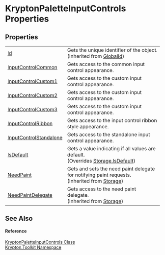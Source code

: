 # KryptonPaletteInputControls Properties




## Properties
<table>
<tr>
<td><a href="71a6846f-bfb6-fb58-b361-6b43ae0583a8.md">Id</a></td>
<td>Gets the unique identifier of the object.<br />(Inherited from <a href="9ef2ca3a-e03e-8927-105a-2f9a6fbdf849.md">GlobalId</a>)</td></tr>
<tr>
<td><a href="9a13c844-c60f-39a7-76fc-0582f663cfcd.md">InputControlCommon</a></td>
<td>Gets access to the common input control appearance.</td></tr>
<tr>
<td><a href="0e0a0713-7b46-9ec3-99c6-0995f20ac8c4.md">InputControlCustom1</a></td>
<td>Gets access to the custom input control appearance.</td></tr>
<tr>
<td><a href="6659fa41-bd0d-6c4c-811e-23bf7b4ca5f9.md">InputControlCustom2</a></td>
<td>Gets access to the custom input control appearance.</td></tr>
<tr>
<td><a href="66a5ccd6-4ee4-470f-9d8f-c8be8fdf51e7.md">InputControlCustom3</a></td>
<td>Gets access to the custom input control appearance.</td></tr>
<tr>
<td><a href="76455c4c-ddc5-8c54-a59e-f2b877cf4ca1.md">InputControlRibbon</a></td>
<td>Gets access to the input control ribbon style appearance.</td></tr>
<tr>
<td><a href="52cb7810-a42a-cd5d-142a-c4e3a21a8608.md">InputControlStandalone</a></td>
<td>Gets access to the standalone input control appearance.</td></tr>
<tr>
<td><a href="b5e3288d-062e-439b-f07d-9eb16cfb9f3f.md">IsDefault</a></td>
<td>Gets a value indicating if all values are default.<br />(Overrides <a href="bbc0e831-9474-3bce-65dc-0625d793d8c1.md">Storage.IsDefault</a>)</td></tr>
<tr>
<td><a href="097a0f47-e60c-4bf7-802c-8391c6d8feff.md">NeedPaint</a></td>
<td>Gets and sets the need paint delegate for notifying paint requests.<br />(Inherited from <a href="8406cf55-79a3-e579-4094-be084e489431.md">Storage</a>)</td></tr>
<tr>
<td><a href="879ca7f2-32c5-8581-44f2-c7aee6491db2.md">NeedPaintDelegate</a></td>
<td>Gets access to the need paint delegate.<br />(Inherited from <a href="8406cf55-79a3-e579-4094-be084e489431.md">Storage</a>)</td></tr>
</table>

## See Also


#### Reference
<a href="1d657713-879b-a1dd-5cb0-5150eabb84c7.md">KryptonPaletteInputControls Class</a>  
<a href="79d2eac2-21f4-54ff-7552-b20c33c30600.md">Krypton.Toolkit Namespace</a>  
